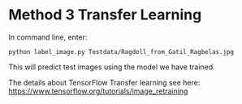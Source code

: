 # Method 3 Transfer Learning

In command line, enter: 

`python label_image.py Testdata/Ragdoll_from_Gatil_Ragbelas.jpg`

This will predict test images using the model we have trained. 

The details about TensorFlow Transfer learning see here: https://www.tensorflow.org/tutorials/image_retraining